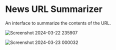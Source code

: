 # News URL Summarizer
 An interface to summarize the contents of the URL. 
 
![Screenshot 2024-03-22 235907](https://github.com/BeenaSamuel/News-URL-Summarizer/assets/121711232/a3bd3294-cbb9-46b6-be30-604b634c278f)

![Screenshot 2024-03-23 000032](https://github.com/BeenaSamuel/News-URL-Summarizer/assets/121711232/a1551daf-4933-4120-a4ec-34bdf7abb721)
